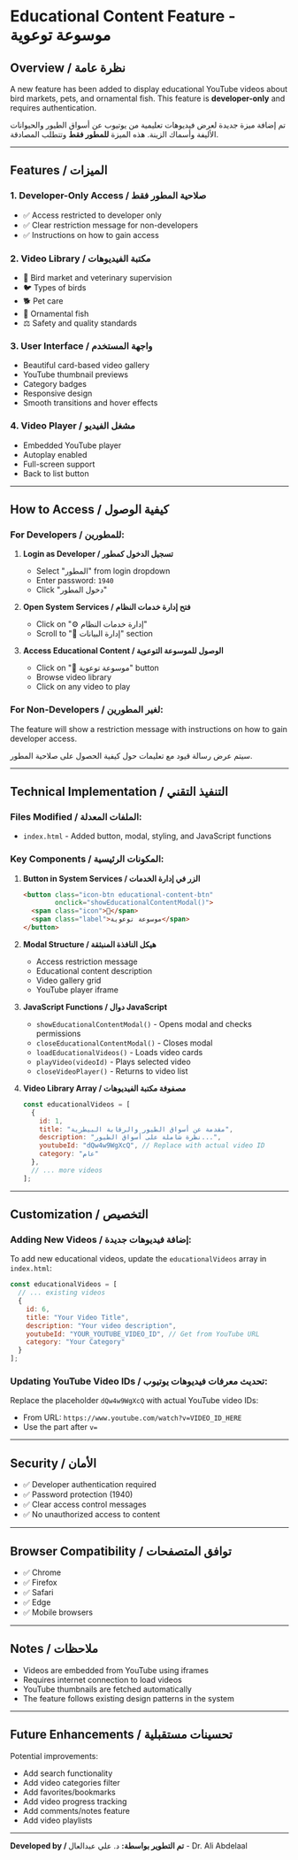 # Educational Content Feature - موسوعة توعوية

## Overview / نظرة عامة

A new feature has been added to display educational YouTube videos about bird markets, pets, and ornamental fish. This feature is **developer-only** and requires authentication.

تم إضافة ميزة جديدة لعرض فيديوهات تعليمية من يوتيوب عن أسواق الطيور والحيوانات الأليفة وأسماك الزينة. هذه الميزة **للمطور فقط** وتتطلب المصادقة.

---

## Features / الميزات

### 1. Developer-Only Access / صلاحية المطور فقط
- ✅ Access restricted to developer only
- ✅ Clear restriction message for non-developers
- ✅ Instructions on how to gain access

### 2. Video Library / مكتبة الفيديوهات
- 🦜 Bird market and veterinary supervision
- 🐦 Types of birds
- 🐕 Pet care
- 🐠 Ornamental fish
- ⚖️ Safety and quality standards

### 3. User Interface / واجهة المستخدم
- Beautiful card-based video gallery
- YouTube thumbnail previews
- Category badges
- Responsive design
- Smooth transitions and hover effects

### 4. Video Player / مشغل الفيديو
- Embedded YouTube player
- Autoplay enabled
- Full-screen support
- Back to list button

---

## How to Access / كيفية الوصول

### For Developers / للمطورين:

1. **Login as Developer / تسجيل الدخول كمطور**
   - Select "المطور" from login dropdown
   - Enter password: `1940`
   - Click "دخول المطور"

2. **Open System Services / فتح إدارة خدمات النظام**
   - Click on "⚙️ إدارة خدمات النظام"
   - Scroll to "🏪 إدارة البيانات" section

3. **Access Educational Content / الوصول للموسوعة التوعوية**
   - Click on "🦜 موسوعة توعوية" button
   - Browse video library
   - Click on any video to play

### For Non-Developers / لغير المطورين:

The feature will show a restriction message with instructions on how to gain developer access.

سيتم عرض رسالة قيود مع تعليمات حول كيفية الحصول على صلاحية المطور.

---

## Technical Implementation / التنفيذ التقني

### Files Modified / الملفات المعدلة:
- `index.html` - Added button, modal, styling, and JavaScript functions

### Key Components / المكونات الرئيسية:

1. **Button in System Services / الزر في إدارة الخدمات**
   ```html
   <button class="icon-btn educational-content-btn" 
           onclick="showEducationalContentModal()">
     <span class="icon">🦜</span>
     <span class="label">موسوعة توعوية</span>
   </button>
   ```

2. **Modal Structure / هيكل النافذة المنبثقة**
   - Access restriction message
   - Educational content description
   - Video gallery grid
   - YouTube player iframe

3. **JavaScript Functions / دوال JavaScript**
   - `showEducationalContentModal()` - Opens modal and checks permissions
   - `closeEducationalContentModal()` - Closes modal
   - `loadEducationalVideos()` - Loads video cards
   - `playVideo(videoId)` - Plays selected video
   - `closeVideoPlayer()` - Returns to video list

4. **Video Library Array / مصفوفة مكتبة الفيديوهات**
   ```javascript
   const educationalVideos = [
     {
       id: 1,
       title: "مقدمة عن أسواق الطيور والرقابة البيطرية",
       description: "نظرة شاملة على أسواق الطيور...",
       youtubeId: "dQw4w9WgXcQ", // Replace with actual video ID
       category: "عام"
     },
     // ... more videos
   ];
   ```

---

## Customization / التخصيص

### Adding New Videos / إضافة فيديوهات جديدة:

To add new educational videos, update the `educationalVideos` array in `index.html`:

```javascript
const educationalVideos = [
  // ... existing videos
  {
    id: 6,
    title: "Your Video Title",
    description: "Your video description",
    youtubeId: "YOUR_YOUTUBE_VIDEO_ID", // Get from YouTube URL
    category: "Your Category"
  }
];
```

### Updating YouTube Video IDs / تحديث معرفات فيديوهات يوتيوب:

Replace the placeholder `dQw4w9WgXcQ` with actual YouTube video IDs:
- From URL: `https://www.youtube.com/watch?v=VIDEO_ID_HERE`
- Use the part after `v=`

---

## Security / الأمان

- ✅ Developer authentication required
- ✅ Password protection (1940)
- ✅ Clear access control messages
- ✅ No unauthorized access to content

---

## Browser Compatibility / توافق المتصفحات

- ✅ Chrome
- ✅ Firefox
- ✅ Safari
- ✅ Edge
- ✅ Mobile browsers

---

## Notes / ملاحظات

- Videos are embedded from YouTube using iframes
- Requires internet connection to load videos
- YouTube thumbnails are fetched automatically
- The feature follows existing design patterns in the system

---

## Future Enhancements / تحسينات مستقبلية

Potential improvements:
- Add search functionality
- Add video categories filter
- Add favorites/bookmarks
- Add video progress tracking
- Add comments/notes feature
- Add video playlists

---

**Developed by / تم التطوير بواسطة:** د. علي عبدالعال - Dr. Ali Abdelaal
